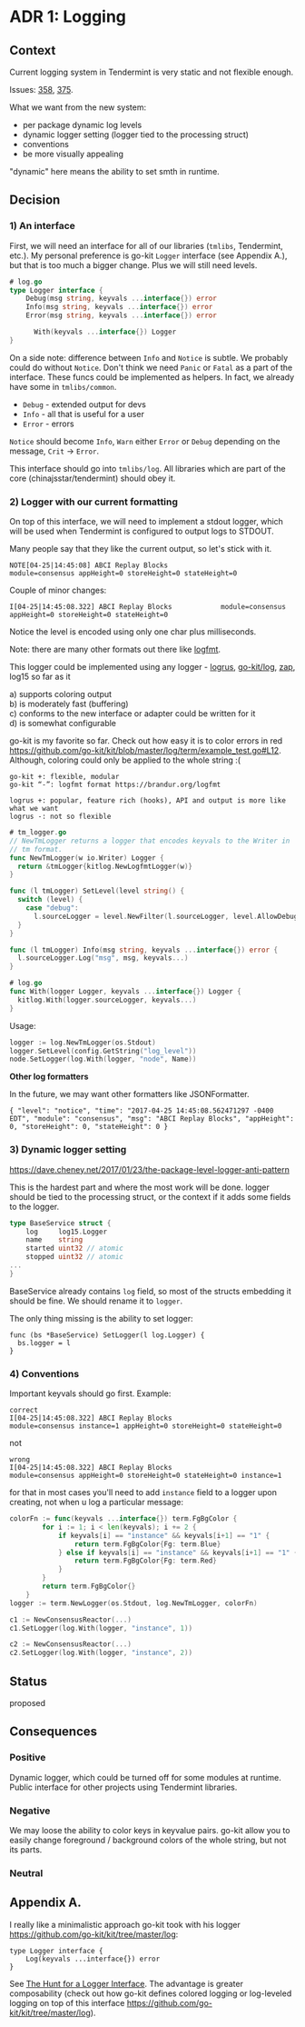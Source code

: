 # ADR 1: Logging

## Context

Current logging system in Tendermint is very static and not flexible enough.

Issues: [358](https://github.com/chinajsstar/tendermint/issues/358), [375](https://github.com/chinajsstar/tendermint/issues/375).

What we want from the new system:

- per package dynamic log levels
- dynamic logger setting (logger tied to the processing struct)
- conventions
- be more visually appealing

"dynamic" here means the ability to set smth in runtime.

## Decision

### 1) An interface

First, we will need an interface for all of our libraries (`tmlibs`, Tendermint, etc.). My personal preference is go-kit `Logger` interface (see Appendix A.), but that is too much a bigger change. Plus we will still need levels.

```go
# log.go
type Logger interface {
    Debug(msg string, keyvals ...interface{}) error
    Info(msg string, keyvals ...interface{}) error
    Error(msg string, keyvals ...interface{}) error

	  With(keyvals ...interface{}) Logger
}
```

On a side note: difference between `Info` and `Notice` is subtle. We probably
could do without `Notice`. Don't think we need `Panic` or `Fatal` as a part of
the interface. These funcs could be implemented as helpers. In fact, we already
have some in `tmlibs/common`.

- `Debug` - extended output for devs
- `Info` - all that is useful for a user
- `Error` - errors

`Notice` should become `Info`, `Warn` either `Error` or `Debug` depending on the message, `Crit` -> `Error`.

This interface should go into `tmlibs/log`. All libraries which are part of the core (chinajsstar/tendermint) should obey it.

### 2) Logger with our current formatting

On top of this interface, we will need to implement a stdout logger, which will be used when Tendermint is configured to output logs to STDOUT.

Many people say that they like the current output, so let's stick with it.

```
NOTE[04-25|14:45:08] ABCI Replay Blocks                       module=consensus appHeight=0 storeHeight=0 stateHeight=0
```

Couple of minor changes:

```
I[04-25|14:45:08.322] ABCI Replay Blocks            module=consensus appHeight=0 storeHeight=0 stateHeight=0
```

Notice the level is encoded using only one char plus milliseconds.

Note: there are many other formats out there like [logfmt](https://brandur.org/logfmt).

This logger could be implemented using any logger - [logrus](https://github.com/sirupsen/logrus), [go-kit/log](https://github.com/go-kit/kit/tree/master/log), [zap](https://github.com/uber-go/zap), log15 so far as it

a) supports coloring output<br>
b) is moderately fast (buffering) <br>
c) conforms to the new interface or adapter could be written for it <br>
d) is somewhat configurable<br>

go-kit is my favorite so far. Check out how easy it is to color errors in red https://github.com/go-kit/kit/blob/master/log/term/example_test.go#L12. Although, coloring could only be applied to the whole string :(

```
go-kit +: flexible, modular
go-kit “-”: logfmt format https://brandur.org/logfmt

logrus +: popular, feature rich (hooks), API and output is more like what we want
logrus -: not so flexible
```

```go
# tm_logger.go
// NewTmLogger returns a logger that encodes keyvals to the Writer in
// tm format.
func NewTmLogger(w io.Writer) Logger {
  return &tmLogger{kitlog.NewLogfmtLogger(w)}
}

func (l tmLogger) SetLevel(level string() {
  switch (level) {
    case "debug":
      l.sourceLogger = level.NewFilter(l.sourceLogger, level.AllowDebug())
  }
}

func (l tmLogger) Info(msg string, keyvals ...interface{}) error {
  l.sourceLogger.Log("msg", msg, keyvals...)
}

# log.go
func With(logger Logger, keyvals ...interface{}) Logger {
  kitlog.With(logger.sourceLogger, keyvals...)
}
```

Usage:

```go
logger := log.NewTmLogger(os.Stdout)
logger.SetLevel(config.GetString("log_level"))
node.SetLogger(log.With(logger, "node", Name))
```

**Other log formatters**

In the future, we may want other formatters like JSONFormatter.

```
{ "level": "notice", "time": "2017-04-25 14:45:08.562471297 -0400 EDT", "module": "consensus", "msg": "ABCI Replay Blocks", "appHeight": 0, "storeHeight": 0, "stateHeight": 0 }
```

### 3) Dynamic logger setting

https://dave.cheney.net/2017/01/23/the-package-level-logger-anti-pattern

This is the hardest part and where the most work will be done. logger should be tied to the processing struct, or the context if it adds some fields to the logger.

```go
type BaseService struct {
    log     log15.Logger
    name    string
    started uint32 // atomic
    stopped uint32 // atomic
...
}
```

BaseService already contains `log` field, so most of the structs embedding it should be fine. We should rename it to `logger`.

The only thing missing is the ability to set logger:

```
func (bs *BaseService) SetLogger(l log.Logger) {
  bs.logger = l
}
```

### 4) Conventions

Important keyvals should go first. Example:

```
correct
I[04-25|14:45:08.322] ABCI Replay Blocks                       module=consensus instance=1 appHeight=0 storeHeight=0 stateHeight=0
```

not

```
wrong
I[04-25|14:45:08.322] ABCI Replay Blocks                       module=consensus appHeight=0 storeHeight=0 stateHeight=0 instance=1
```

for that in most cases you'll need to add `instance` field to a logger upon creating, not when u log a particular message:

```go
colorFn := func(keyvals ...interface{}) term.FgBgColor {
		for i := 1; i < len(keyvals); i += 2 {
			if keyvals[i] == "instance" && keyvals[i+1] == "1" {
				return term.FgBgColor{Fg: term.Blue}
			} else if keyvals[i] == "instance" && keyvals[i+1] == "1" {
				return term.FgBgColor{Fg: term.Red}
			}
		}
		return term.FgBgColor{}
	}
logger := term.NewLogger(os.Stdout, log.NewTmLogger, colorFn)

c1 := NewConsensusReactor(...)
c1.SetLogger(log.With(logger, "instance", 1))

c2 := NewConsensusReactor(...)
c2.SetLogger(log.With(logger, "instance", 2))
```

## Status

proposed

## Consequences

### Positive

Dynamic logger, which could be turned off for some modules at runtime. Public interface for other projects using Tendermint libraries.

### Negative

We may loose the ability to color keys in keyvalue pairs. go-kit allow you to easily change foreground / background colors of the whole string, but not its parts.

### Neutral

## Appendix A.

I really like a minimalistic approach go-kit took with his logger https://github.com/go-kit/kit/tree/master/log:

```
type Logger interface {
    Log(keyvals ...interface{}) error
}
```

See [The Hunt for a Logger Interface](https://go-talks.appspot.com/github.com/ChrisHines/talks/structured-logging/structured-logging.slide). The advantage is greater composability (check out how go-kit defines colored logging or log-leveled logging on top of this interface https://github.com/go-kit/kit/tree/master/log).
